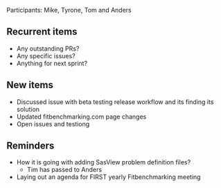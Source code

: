 Participants: Mike, Tyrone, Tom and Anders

Recurrent items
----------------
* Any outstanding PRs?
* Any specific issues?
* Anything for next sprint?

New items
---------

* Discussed issue with beta testing release workflow and its finding its solution
* Updated fitbenchmarking.com page changes
* Open issues and testiong

Reminders
---------
* How it is going with adding SasView problem definition files?
  - Tim has passed to Anders
* Laying out an agenda for FIRST yearly Fitbenchmarking meeting
